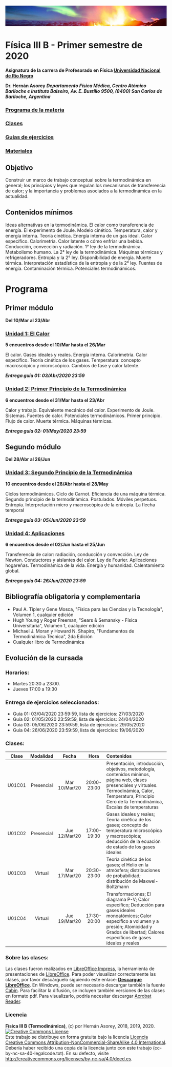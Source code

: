 ![Banner](materiales/banner.png)

# Física III B - Primer semestre de 2020

**Asignatura de la carrera de Profesorado en Física [Universidad Nacional de Río Negro](http://www.unrn.edu.ar/ "UNRN")**

**Dr. Hernán Asorey**
***Departamento Física Médica, Centro Atómico Bariloche e Instituto Balseiro, Av. E. Bustillo 9500, (8400) San Carlos de Bariloche, Argentina***

### [Programa de la materia](https://gitlab.com/asoreyh/unrn-f3b/blob/master/materiales/PROGRAMA%20FISICA%20IIIB%20-%20PLAN%202016%20-%202019-2021.pdf)

### [Clases](https://gitlab.com/asoreyh/unrn-f3b/tree/master/clases)

### [Guías de ejercicios](https://gitlab.com/asoreyh/unrn-f3b/tree/master/guias)

### [Materiales](https://gitlab.com/asoreyh/unrn-f3b/tree/master/materiales)



## Objetivo

Construir un marco de trabajo conceptual sobre la termodinámica en general; los principios y leyes que regulan los mecanismos de transferencia de calor; y la importancia y problemas asociados a la termodinámica en la actualidad.

## Contenidos mínimos

Ideas alternativas en la termodinámica. El calor como transferencia de energía. El experimento de Joule. Modelo cinético. Temperatura, calor y energía interna.  Teoría cinética. Energía interna de un gas ideal. Calor específico. Calorimetría. Calor latente o cómo enfriar una bebida. Conducción, convección y radiación. 1° ley de la termodinámica. Metabolismo humano. La 2° ley de la termodinámica. Máquinas térmicas y refrigeradores. Entropía y la 2° ley. Disponibilidad de energía. Muerte térmica. Interpretación estadística de la entropía y de la 2° ley. Fuentes de energía. Contaminación térmica. Potenciales termodinámicos.

# Programa

## Primer módulo
**Del 10/Mar al 23/Abr** 

### [Unidad 1: El Calor](https://gitlab.com/asoreyh/unrn-f3b/tree/master/clases/u01)
**5 encuentros desde el 10/Mar hasta el 26/Mar**

El calor. Gases ideales y reales. Energía interna. Calorimetría. Calor específico. Teoría cinética de los gases. Temperatura: concepto macroscópico y microscópico. Cambios de fase y calor latente.

***Entrega guía 01: 03/Abr/2020 23:59***

### [Unidad 2: Primer Principio de la Termodinámica](https://gitlab.com/asoreyh/unrn-f3b/tree/master/clases/u02)
**6 encuentros desde el 31/Mar hasta el 23/Abr**

Calor y trabajo. Equivalente mecánico del calor. Experimento de Joule. Sistemas. Fuentes de calor. Potenciales termodinámicos. Primer principio. Flujo de calor. Muerte térmica. Máquinas térmicas. 

***Entrega guía 02: 01/May/2020 23:59***

## Segundo módulo
**Del 28/Abr al 26/Jun**

### [Unidad 3: Segundo Principio de la Termodinámica](https://gitlab.com/asoreyh/unrn-f3b/tree/master/clases/u03)
**10 encuentros desde el 28/Abr hasta el 28/May**

Ciclos termodinámicos. Ciclo de Carnot. Eficiencia de una máquina térmica. Segundo principio de la termodinámica. Postulados. Móviles perpetuos. Entropía. Interpretación micro y macroscópica de la entropía. La flecha temporal

***Entrega guía 03: 05/Jun/2020 23:59***

### [Unidad 4: Aplicaciones](https://gitlab.com/asoreyh/unrn-f3b/tree/master/clases/u04)
**6 encuentros desde el 02/Jun hasta el 25/Jun**

Transferencia de calor: radiación, conducción y convección. Ley de Newton. Conductores y aislantes del calor. Ley de Fourier. Aplicaciones hogareñas. Termodinámica de la vida. Energía y humanidad. Calentamiento global.

***Entrega guía 04: 26/Jun/2020 23:59*** 

## Bibliografía obligatoria y complementaria

* Paul A. Tipler y Gene Mosca, "Física para las Ciencias y la Tecnología", Volumen 1, cualquier edición
* Hugh Young y Roger Freeman, "Sears & Semansky - Física Universitaria", Volumen 1, cualquier edición
* Michael J. Moran y Howard N. Shapiro, "Fundamentos de Termodinámica Técnica", 2da Edición
* Cualquier libro de Termodinámica

## Evolución de la cursada

### Horarios:

* Martes 20:30 a 23:00.
* Jueves 17:00 a 19:30 

### Entrega de ejercicios seleccionados:

* Guía 01: 03/04/2020 23:59:59, lista de ejercicios: 27/03/2020
* Guía 02: 01/05/2020 23:59:59, lista de ejercicios: 24/04/2020
* Guía 03: 05/06/2020 23:59:59, lista de ejercicios: 29/05/2020
* Guía 04: 26/06/2020 23:59:59, lista de ejercicios: 19/06/2020

### Clases:

| **Clase** | **Modalidad** | **Fecha** |  **Hora** | **Contenidos** |
| :---:     | :---:         | :---:     | :---:     | :---           |
| U01C01 | Presencial | Mar 10/Mar/20 | 20:00-23:00 | Presentación, introducción, objetivos, metodología, contenidos mínimos, página web, clases presenciales y virtuales. Termodinámica, Calor, Temperatura, Principio Cero de la Termodinámica, Escalas de temperaturas |
| U01C02 | Presencial | Jue 12/Mar/20 | 17:00-19:30 | Gases ideales y reales; Teoría cinética de los gases; concepto de temperatura microscópica y macroscópica; deducción de la ecuación de estado de los gases ideales |
| U01C03 | Virtual | Mar 17/Mar/20 | 20:30-23:00 | Teoría cinética de los gases; el Helio en la atmósfera; distribuciones de probabilidad; distribución de Maxwel-Boltzmann |
| U01C04 | Virtual | Jue 19/Mar/20 | 17:30-20:00 | Transformaciones; El diagrama P-V; Calor específico; Deducción para gases ideales monoatómicos; Calor específico a volumen y a presión; Atomicidad y Grados de libertad; Calores específicos de gases ideales y reales |

<!--
Calor específico en sólidos, Ley de Dulong-Petite, Capacidad Calorífica.|

| U01C04 | Virtual | Jue 21/Mar/19 | 18:00-20:00 | Calor específico en sólidos, Ley de Dulong-Petite, Capacidad Calorífica, Sistema termodinámico, Frontera, Medio, Fases, Cambio de fases, Calor Latente y Calor sensible.|
|        |         |               |             | **Fin unidad 01** |
| U02C01 | Virtual | Mar 26/Mar/19 | 20:00-23:00 | Primer principio, transformación isoterma y adiabática | 
| U02C02 | Virtual | Jue 28/Mar/19 | 18:00-20:00 | Repaso U01 y consultas guía 01 |
| U02C03 | Virtual | Jue 04/Abr/19 | 18:00-20:00 | Sucesión de transformaciones. Ciclos. El ciclo triangular y el ciclo cuadrado. Intercambios de energía entre el sistema y el medio: calor y trabajo netos. Rendimiento |
| U02C04 | Presencial | Mar 09/Abr/19 | 20:00-23:00 | Proceso reversible. Ciclo de Carnot. Rendimiento del ciclo de Carnot. Enunciado del 1er teorema de Carnot. Máquina térmica: definición y ejemplos históricos. Máquina de Newcomen | 
| U02C05 | Presencial | Jue 11/Abr/19 | 18:00-20:00 | Watt. El regulador centrífugo. Primer motor de Watt. Mecanismo de Watt. La máquina de vapor de Watt. Trabajo Guía 02, problema 24. |
| U02C06 | Virtual | Mar 16/Abr/19 | 20:00-23:00 | Mejoras de Watt, la máquina de vapor de Watt, indicador de estado y diagrama PV, Ciclo Otto, Ciclo Diesel, muerte térmica, máquina frigorífica, ciclos combinados. |
|        |         |               |             | **Fin unidad 02** |
| U03C01 | Virtual | Mar 23/Abr/19 | 20:00-23:00 | Máquina frigorífica. La heladera. Segundo principio de la termodinámica. Enunciados de Clausius y Kelvin-Planck. Equivalencia. Irreversibilidad. Teorema de Carnot. Enunciado de Carnot. |
| U03C02 | Virtual | Jue 25/Abr/19 | 18:00-20:00 | consultas guía 02 |
| U03C03 | Virtual | Mar 30/Abr/19 | 20:00-23:00 | Desigualdad de Clausius. Entropía. La entropía como función de estado. Primera ecuación de Gibbs. |
| U03C04 | Virtual | Jue 02/May/19 | 18:00-20:00 | Transformaciones y cambios de entropía. Procesos isentrópicos. El diagrama T-S. Transformaciones en el diagrama T-S. Entropía en aumento. | 
| U03C05 | Presencial | Mar 07/May/19 | 20:00-23:00 | Entropía en aumento. Cambios de entropía del sistema, el medio y el universo. Cambio de entropía en una máquina térmica. El aumento de la entropía y el segundo principio. | 
| U03C06 | Presencial | Jue 09/May/19 | 18:00-20:00 | Cambio de entropía por congelamiento del agua. Trabajamos con la guía 03. |  
| U03C07 | Virtual | Mar 21/May/19 | 20:00-23:00 | Incremento de entropía del universo. La flecha temporal. Segundo principio, Entropía y temperatura absoluta. Interpretación microscópica de la entropía: macroestados y microestados. | 
| U03C08 | Virtual | Jue 23/May/19 | 18:00-20:00 | Interpretación microscópica de la entropía: macroestados y microestados. Definición de entropía de Boltzmann. Tercer principio. Móviles perpetuos. |  
| U03C09 | Virtual | Mar 28/May/19 | 20:00-23:00 | Consultas guía 03, ejercicios 39, 41, 42 y 44. | 
|        |         |               |             | **Fin unidad 03** |
| U04C01 | Virtual | Jue 30/May/19 | 18:00-20:00 | Procesos de transferencia de calor. Ley de enfriamiento. Ley de Newton. Conducción de calor: materiales aislantes y conductores.|
| U04C02 | Presencial | Mar 04/Jun/19 | 20:00-23:00 | Energía y humanidad: nuestro lugar en el Universo, nuestra avidez por el consumo de energía, consumo, desarrollo y fuentes de producción. |
| U04C03 | Presencial | Jue 06/Jun/19 | 18:00-20:00 | Energía y humanidad: consumo de combustibles fósiles. Emisión e evolución de la concentración de CO2. Efecto Invernadero. Gases de efecto invernadero. Cambio climático y calentamiento global. La huella de carbono. Reflexiones finales. |
| U04C04 | Virtual | Mar 11/Jun/19 | 20:00-23:00 | Procesos de transferencia de calor. Conducción de calor. Conductividad térmica. Ley de Fourier. Resistencia térmica. Convección. Aplicaciones. Radiación. Ley de Wien y Ley de Stefan-Boltzmann. Ley de Newton para la radiación. |
| U04C05 | Virtual | Jue 13/Jun/19 | 18:00-20:00 | Repaso de transferencia de calor. Trabajo en la guía 04. |
| U04C06 | Virtual | Mar 18/Jun/19 | 20:00-23:00 | Los cuatro jinetes. Termodinámica en sistemas vivos, una primera aproximación. |
|        |         |               |             | **Fin unidad 04** |
|        |         |               |             | **Fin del curso** |

-->

### Sobre las clases:

Las clases fueron realizados en [LibreOffice Impress](https://es.libreoffice.org/descubre/impress/), la herramienta de presentaciones de [LibreOffice](https://es.libreoffice.org/). Para poder visualizar correctamente las clases, por favor descárguelo siguiendo este enlace: **[Descargue LibreOffice](https://es.libreoffice.org/descarga/libreoffice-estable/)**. En Windows, puede ser necesario descargar también la fuente [Cabin](https://www.fontsquirrel.com/fonts/download/cabin). Para facilitar la difusión, se incluyen también versiones de las clases en formato pdf. Para visualizarlo, podría necesitar descargar [Acrobat Reader](https://get.adobe.com/es/reader).

### Licencia
**Física III B (Termodinámica)**, (c) por Hernán Asorey, 2018, 2019, 2020.
<br /><a rel="license" href="http://creativecommons.org/licenses/by-nc-sa/4.0/"><img alt="Creative Commons License" style="border-width:0" src="https://i.creativecommons.org/l/by-nc-sa/4.0/88x31.png" /></a>
<br />Este trabajo se distribuye en forma gratuita bajo la licencia <a rel="license" href="http://creativecommons.org/licenses/by-nc-sa/4.0/deed.es">Licencia Creative Commons Attribution-NonCommercial-ShareAlike 4.0 International</a>. Debería haber recibido una copia de la licencia junto con este trabajo (cc-by-nc-sa-40-legalcode.txt). En su defecto, visite <a rel="license" href="http://creativecommons.org/licenses/by-nc-sa/4.0/deed.es">http://creativecommons.org/licenses/by-nc-sa/4.0/deed.es</a>.
